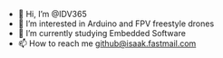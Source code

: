 - 👋 Hi, I’m @IDV365
- 👀 I’m interested in Arduino and FPV freestyle drones
- 🌱 I’m currently studying Embedded Software
- 📫 How to reach me github@isaak.fastmail.com
